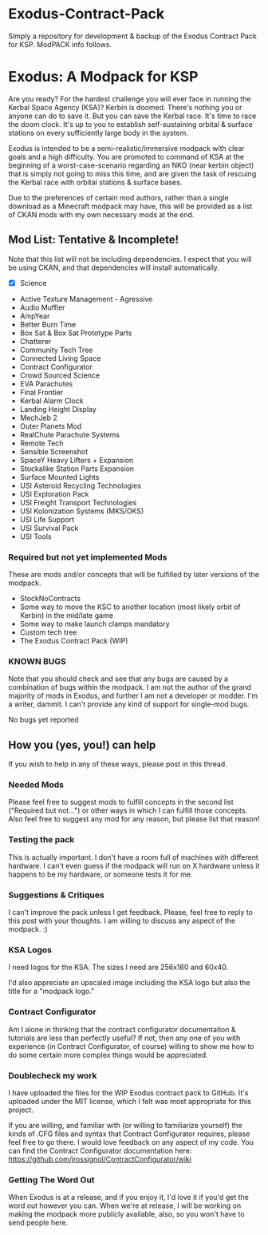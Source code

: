 # Exodus-Contract-Pack
Simply a repository for development &amp; backup of the Exodus Contract Pack for KSP. ModPACK info follows.

# Exodus: A Modpack for KSP

Are you ready? For the hardest challenge you will ever face in running the Kerbal Space Agency (KSA)? Kerbin is doomed. There's nothing you or anyone can do to save it. But you can save the Kerbal race. It's time to race the doom clock. It's up to you to establish self-sustaining orbital & surface stations on every sufficiently large body in the system.

Exodus is intended to be a semi-realistic/immersive modpack with clear goals and a high difficulty. You are promoted to command of KSA at the beginning of a worst-case-scenario regarding an NKO (near kerbin object) that is simply not going to miss this time, and are given the task of rescuing the Kerbal race with orbital stations & surface bases.

Due to the preferences of certain mod authors, rather than a single download as a Minecraft modpack may have, this will be provided as a list of CKAN mods with my own necessary mods at the end.

## Mod List: Tentative & Incomplete!

Note that this list will not be including dependencies. I expect that you will be using CKAN, and that dependencies will install automatically.

* [x] Science
* Active Texture Management - Agressive
* Audio Muffler
* AmpYear
* Better Burn Time
* Box Sat & Box Sat Prototype Parts
* Chatterer
* Community Tech Tree
* Connected Living Space
* Contract Configurator
* Crowd Sourced Science
* EVA Parachutes
* Final Frontier
* Kerbal Alarm Clock
* Landing Height Display
* MechJeb 2
* Outer Planets Mod
* RealChute Parachute Systems
* Remote Tech
* Sensible Screenshot
* SpaceY Heavy Lifters + Expansion
* Stockalike Station Parts Expansion
* Surface Mounted Lights
* USI Asteroid Recycling Technologies
* USI Exploration Pack
* USI Freight Transport Technologies
* USI Kolonization Systems (MKS/OKS)
* USI Life Support
* USI Survival Pack
* USI Tools

### Required but not yet implemented Mods

These are mods and/or concepts that will be fulfilled by later versions of the modpack.

* StockNoContracts
* Some way to move the KSC to another location (most likely orbit of Kerbin) in the mid/late game
* Some way to make launch clamps mandatory
* Custom tech tree
* The Exodus Contract Pack (WIP)

### KNOWN BUGS

Note that you should check and see that any bugs are caused by a combination of bugs within the modpack. I am not the author of the grand majority of mods in Exodus, and further I am not a developer or modder. I'm a writer, dammit. I can't provide any kind of support for single-mod bugs.

No bugs yet reported

## How you (yes, you!) can help

If you wish to help in any of these ways, please post in this thread.

### Needed Mods

Please feel free to suggest mods to fulfill concepts in the second list ("Required but not...") or other ways in which I can fulfill those concepts. Also feel free to suggest any mod for any reason, but please list that reason!

### Testing the pack

This is actually important. I don't have a room full of machines with different hardware. I can't even guess if the modpack will run on X hardware unless it happens to be my hardware, or someone tests it for me.

### Suggestions & Critiques

I can't improve the pack unless I get feedback. Please, feel free to reply to this post with your thoughts. I am willing to discuss any aspect of the modpack. :)

### KSA Logos

I need logos for the KSA. The sizes I need are 256x160 and 60x40.

I'd also appreciate an upscaled image including the KSA logo but also the title for a "modpack logo."

### Contract Configurator

Am I alone in thinking that the contract configurator documentation & tutorials are less than perfectly useful? If not, then any one of you with experience (in Contract Configurator, of course) willing to show me how to do some certain more complex things would be appreciated.

### Doublecheck my work

I have uploaded the files for the WIP Exodus contract pack to GitHub. It's uploaded under the MIT license, which I felt was most appropriate for this project.

If you are willing, and familiar with (or willing to familiarize yourself) the kinds of .CFG files and syntax that Contract Configurator requires, please feel free to go there. I would love feedback on any aspect of my code. You can find the Contract Configurator documentation here: https://github.com/jrossignol/ContractConfigurator/wiki

### Getting The Word Out

When Exodus is at a release, and if you enjoy it, I'd love it if you'd get the word out however you can. When we're at release, I will be working on making the modpack more publicly available, also, so you won't have to send people here.
